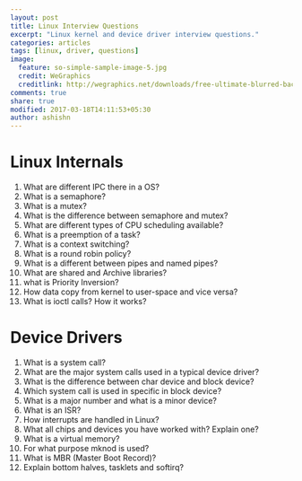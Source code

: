 ```yaml
---
layout: post
title: Linux Interview Questions
excerpt: "Linux kernel and device driver interview questions."
categories: articles
tags: [linux, driver, questions]
image:
  feature: so-simple-sample-image-5.jpg
  credit: WeGraphics
  creditlink: http://wegraphics.net/downloads/free-ultimate-blurred-background-pack/
comments: true
share: true
modified: 2017-03-18T14:11:53+05:30
author: ashishn
---
```


# Linux Internals

1. What are different IPC there in a OS?
2. What is a semaphore?
3. What is a mutex?
4. What is the difference between semaphore and mutex?
5. What are different types of CPU scheduling available?
6. What is a preemption of a task?
7. What is a context switching?
8. What is a round robin policy?
9. What is a different between pipes and named pipes?
10. What are shared and Archive libraries?
11. what is Priority Inversion?
12. How data copy from kernel to user-space and vice versa?
13. What is ioctl calls? How it works?

# Device Drivers

1. What is a system call?
2. What are the major system calls used in a typical device driver?
3. What is the difference between char device and block device?
4. Which system call is used in specific in block device?
5. What is a major number and what is a minor device?
6. What is an ISR? 
7. How interrupts are handled in Linux?
8. What all chips and devices you have worked with? Explain one?
9. What is a virtual memory?
10. For what purpose mknod is used?
11. What is MBR (Master Boot Record)?
12. Explain bottom halves, tasklets and softirq?
